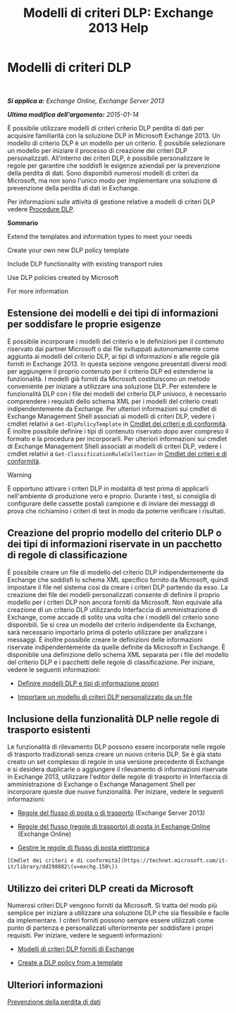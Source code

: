﻿---
title: 'Modelli di criteri DLP: Exchange 2013 Help'
TOCTitle: Modelli di criteri DLP
ms:assetid: c7b1a8e4-30d9-4409-85c5-f85ae023737d
ms:mtpsurl: https://technet.microsoft.com/it-it/library/JJ657730(v=EXCHG.150)
ms:contentKeyID: 50481644
ms.date: 05/22/2018
mtps_version: v=EXCHG.150
ms.translationtype: MT
---

# Modelli di criteri DLP

 

_**Si applica a:** Exchange Online, Exchange Server 2013_

_**Ultima modifica dell'argomento:** 2015-01-14_

È possibile utilizzare modelli di criteri criterio DLP perdita di dati per acquisire familiarità con la soluzione DLP in Microsoft Exchange 2013. Un modello di criterio DLP è un modello per un criterio. È possibile selezionare un modello per iniziare il processo di creazione dei criteri DLP personalizzati. All'interno dei criteri DLP, è possibile personalizzare le regole per garantire che soddisfi le esigenze aziendali per la prevenzione della perdita di dati. Sono disponibili numerosi modelli di criteri da Microsoft, ma non sono l'unico modo per implementare una soluzione di prevenzione della perdita di dati in Exchange.

Per informazioni sulle attività di gestione relative a modelli di criteri DLP vedere [Procedure DLP](dlp-procedures-exchange-2013-help.md).

**Sommario**

Extend the templates and information types to meet your needs

Create your own new DLP policy template

Include DLP functionality with existing transport rules

Use DLP policies created by Microsoft

For more information

## Estensione dei modelli e dei tipi di informazioni per soddisfare le proprie esigenze

È possibile incorporare i modelli del criterio e le definizioni per il contenuto riservato dai partner Microsoft o dai file sviluppati autonomamente come aggiunta ai modelli del criterio DLP, ai tipi di informazioni e alle regole già forniti in Exchange 2013. In questa sezione vengono presentati diversi modi per aggiungere il proprio contenuto per il criterio DLP ed estenderne la funzionalità. I modelli già forniti da Microsoft costituiscono un metodo conveniente per iniziare a utilizzare una soluzione DLP. Per estendere le funzionalità DLP con i file dei modelli del criterio DLP univoco, è necessario comprendere i requisiti dello schema XML per i modelli del criterio creati indipendentemente da Exchange. Per ulteriori informazioni sui cmdlet di Exchange Management Shell associati ai modelli di criteri DLP, vedere i cmdlet relativi a `Get-DlpPolicyTemplate` in [Cmdlet dei criteri e di conformità](https://technet.microsoft.com/it-it/library/dd298082\(v=exchg.150\)). È inoltre possibile definire i tipi di contenuto riservato dopo aver compreso il formato e la procedura per incorporarli. Per ulteriori informazioni sui cmdlet di Exchange Management Shell associati ai modelli di criteri DLP, vedere i cmdlet relativi a `Get-ClassificationRuleCollection` in [Cmdlet dei criteri e di conformità](https://technet.microsoft.com/it-it/library/dd298082\(v=exchg.150\)).


> [!WARNING]
> È opportuno attivare i criteri DLP in modalità di test prima di applicarli nell'ambiente di produzione vero e proprio. Durante i test, si consiglia di configurare delle cassette postali campione e di inviare dei messaggi di prova che richiamino i criteri di test in modo da poterne verificare i risultati.



## Creazione del proprio modello del criterio DLP o dei tipi di informazioni riservate in un pacchetto di regole di classificazione

È possibile creare un file di modello del criterio DLP indipendentemente da Exchange che soddisfi lo schema XML specifico fornito da Microsoft, quindi impostare il file nel sistema così da creare i criteri DLP partendo da esso. La creazione dei file dei modelli personalizzati consente di definire il proprio modello per i criteri DLP non ancora forniti da Microsoft. Non equivale alla creazione di un criterio DLP utilizzando Interfaccia di amministrazione di Exchange, come accade di solito una volta che i modelli del criterio sono disponibili. Se si crea un modello del criterio indipendente da Exchange, sarà necessario importarlo prima di poterlo utilizzare per analizzare i messaggi. È inoltre possibile creare le definizioni delle informazioni riservate indipendentemente da quelle definite da Microsoft in Exchange. È disponibile una definizione dello schema XML separata per i file del modello del criterio DLP e i pacchetti delle regole di classificazione. Per iniziare, vedere le seguenti informazioni:

  -  [Definire modelli DLP e tipi di informazione propri](define-your-own-dlp-templates-and-information-types-exchange-2013-help.md)

  -  [Importare un modello di criteri DLP personalizzato da un file](import-a-custom-dlp-policy-template-from-a-file-exchange-2013-help.md)

## Inclusione della funzionalità DLP nelle regole di trasporto esistenti

Le funzionalità di rilevamento DLP possono essere incorporate nelle regole di trasporto tradizionali senza creare un nuovo criterio DLP. Se è già stato creato un set complesso di regole in una versione precedente di Exchange e si desidera duplicarle o aggiungere il rilevamento di informazioni riservate in Exchange 2013, utilizzare l'editor delle regole di trasporto in Interfaccia di amministrazione di Exchange o Exchange Management Shell per incorporare queste due nuove funzionalità. Per iniziare, vedere le seguenti informazioni:

  -  [Regole del flusso di posta o di trasporto](mail-flow-rules-transport-rules-in-exchange-2013-exchange-2013-help.md) (Exchange Server 2013)

  -  [Regole del flusso (regole di trasporto) di posta in Exchange Online](https://technet.microsoft.com/it-it/library/jj919238\(v=exchg.150\)) (Exchange Online)

  -  [Gestire le regole di flusso di posta elettronica](manage-mail-flow-rules-exchange-2013-help.md)
    
    [Cmdlet dei criteri e di conformità](https://technet.microsoft.com/it-it/library/dd298082\(v=exchg.150\))

## Utilizzo dei criteri DLP creati da Microsoft

Numerosi criteri DLP vengono forniti da Microsoft. Si tratta del modo più semplice per iniziare a utilizzare una soluzione DLP che sia flessibile e facile da implementare. I criteri forniti possono sempre essere utilizzati come punto di partenza e personalizzati ulteriormente per soddisfare i propri requisiti. Per iniziare, vedere le seguenti informazioni:

  - [Modelli di criteri DLP forniti di Exchange](dlp-policy-templates-supplied-in-exchange-exchange-2013-help.md)

  - [Create a DLP policy from a template](how-to-new-dlp-data-loss-prevention-policy-template.md)

## Ulteriori informazioni

[Prevenzione della perdita di dati](technical-overview-of-dlp-data-loss-prevention-in-exchange.md)

